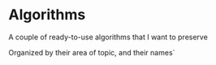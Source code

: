 # Algorithms
A couple of ready-to-use algorithms that I want to preserve

Organized by their area of topic, and their names`
